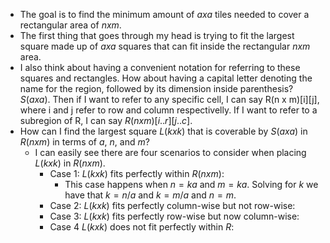 * The goal is to find the minimum amount of $a x a$ tiles needed to cover a rectangular area of $n x m$.
* The first thing that goes through my head is trying to fit the largest square made up of $a x a$ squares that can fit inside the rectangular $n x m$ area.
* I also think about having a convenient notation for referring to these squares and rectangles. How about having a capital letter denoting the name for the region, followed by its dimension inside parenthesis? $S(a x a)$. Then if I want to refer to any specific cell, I can say R(n x m)[i][j], where i and j refer to row and column respectivelly. If I want to refer to a subregion of R, I can say $R(n x m)[i..r][j..c]$.
* How can I find the largest square $L(k x k)$ that is coverable by $S(a x a)$ in $R(n x m)$ in terms of $a$, $n$, and $m$?
    * I can easily see there are four scenarios to consider when placing $L(k x k)$ in $R(n x m)$. 
        * Case 1: $L(k x k)$ fits perfectly within $R(n x m)$:
            * This case happens when $n = ka$ and $m = ka$. Solving for $k$ we have that $k=n/a$ and $k=m/a$ and $n=m$.
        * Case 2: $L(k x k)$ fits perfectly column-wise but not row-wise:
        * Case 3: $L(k x k)$ fits perfectly row-wise but now column-wise:
        * Case 4 $L(k x k)$ does not fit perfectly within $R$: